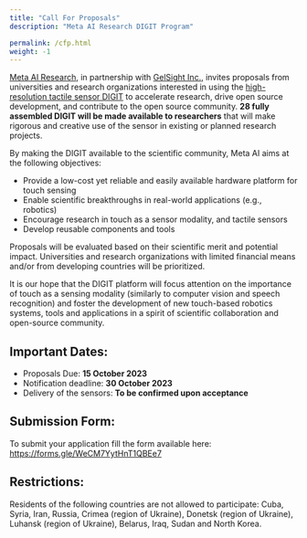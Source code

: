 ```yaml
---
title: "Call For Proposals"
description: "Meta AI Research DIGIT Program"

permalink: /cfp.html
weight: -1
---
```


[Meta AI Research](https://ai.facebook.com/), in partnership with [GelSight Inc.](https://www.gelsight.com/), invites proposals from universities and research organizations interested in using the [high-resolution tactile sensor DIGIT](https://digit.ml/) to accelerate research, drive open source development, and contribute to the open source community. **28 fully assembled DIGIT will be made available to researchers** that will make rigorous and creative use of the sensor in existing or planned research projects.

By making the DIGIT available to the scientific community, Meta AI aims at the following objectives:
- Provide a low-cost yet reliable and easily available hardware platform for touch sensing
- Enable scientific breakthroughs in real-world applications (e.g., robotics)
- Encourage research in touch as a sensor modality, and tactile sensors
- Develop reusable components and tools

Proposals will be evaluated based on their scientific merit and potential impact. Universities and research organizations with limited financial means and/or from developing countries will be prioritized.   

It is our hope that the DIGIT platform will focus attention on the importance of touch as a sensing modality (similarly to computer vision and speech recognition) and foster the development of new touch-based robotics systems, tools and applications in a spirit of scientific collaboration and open-source community.

## Important Dates:
- Proposals Due: **15 October 2023**
- Notification deadline: **30 October 2023**
- Delivery of the sensors: **To be confirmed upon acceptance**

## Submission Form:

To submit your application fill the form available here: https://forms.gle/WeCM7YytHnT1QBEe7

## Restrictions:
Residents of the following countries are not allowed to participate: Cuba, Syria, Iran, Russia, Crimea (region of Ukraine), Donetsk (region of Ukraine), Luhansk (region of Ukraine), Belarus, Iraq, Sudan and North Korea.
